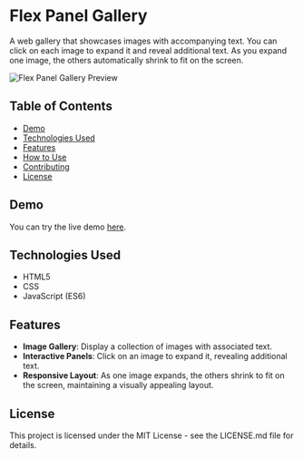 # Flex Panel Gallery

A web gallery that showcases images with accompanying text. You can click on each image to expand it and reveal additional text. As you expand one image, the others automatically shrink to fit on the screen.

![Flex Panel Gallery Preview](https://github.com/somayehva/Flex-Panel-Gallery/blob/main/Flex%20Panel%20Gallery.png)


## Table of Contents
- [Demo](#demo)
- [Technologies Used](#technologies-used)
- [Features](#features)
- [How to Use](#how-to-use)
- [Contributing](#contributing)
- [License](#license)

## Demo

You can try the live demo [here](link-to-your-live-demo).

## Technologies Used

- HTML5
- CSS
- JavaScript (ES6)

## Features

- **Image Gallery**: Display a collection of images with associated text.
- **Interactive Panels**: Click on an image to expand it, revealing additional text.
- **Responsive Layout**: As one image expands, the others shrink to fit on the screen, maintaining a visually appealing layout.


## License
This project is licensed under the MIT License - see the LICENSE.md file for details.
